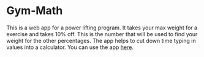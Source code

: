 # Gym-Math
This is a web app for a power lifting program. It takes your max weight for a exercise and takes 10% off. 
This is the number that will be used to find your weight for the other percentages. The app helps to cut 
down time typing in values into a calculator. You can use the app [here](https://brandonblaschke.github.io/Gym-Math/).
